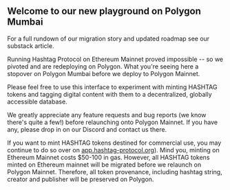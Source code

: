 ## Welcome to our new playground on Polygon Mumbai

For a full rundown of our migration story and updated roadmap see our substack article. 

Running Hashtag Protocol on Ethereum Mainnet proved impossible -- so we pivoted
and are redeploying on Polygon. What you're seeing here a stopover on Polygon
Mumbai before we deploy to Polygon Mainnet.

Please feel free to use this interface to experiment with minting HASHTAG tokens
and tagging digital content with them to a decentralized, globally accessible
database.

We greatly appreciate any feature requests and bug reports (we know there's
quite a few!) before relaunching onto Polygon Mainnet. If you have any, please drop in on our Discord and contact us there.

If you want to mint HASHTAG tokens destined for commercial use, you may
continue to do so over on
[app.hashtag-protocol.org](https://app.hashtag-protocol.org)). Mind you, minting
on Ethereum Mainnet costs $50-100 in gas. However, all HASHTAG tokens minted on Ethereum mainnet will be migrated
before we relaunch on Polygon Mainnet. Therefore, all token provenance,
including hashtag string, creator and publisher will be preserved on Polygon.
